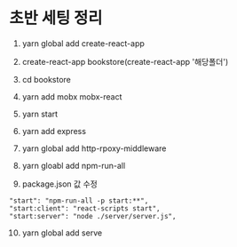 # 초반 세팅 정리 

1. yarn global add create-react-app

2. create-react-app bookstore(create-react-app '해당폴더')

3. cd bookstore

4. yarn add mobx mobx-react

5. yarn start

6. yarn add express

7. yarn global add http-rpoxy-middleware 

8. yarn gloabl add npm-run-all

9. package.json 값 수정
```
"start": "npm-run-all -p start:**",
"start:client": "react-scripts start",
"start:server": "node ./server/server.js",
```
10. yarn global add serve
